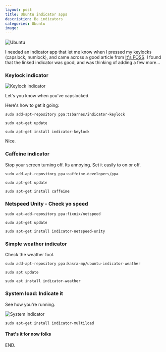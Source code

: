 ```yaml
---
layout: post
title: Ubuntu indicator apps
description: Be indicators
categories: Ubuntu
image:
---
```


![Ubuntu]()

I needed an indicator app that let me know when I pressed my keylocks (capslock, numlock), and came across a good article from [It's FOSS](https://itsfoss.com/best-indicator-applets-ubuntu/). I found that the linked indicator was good, and was thinking of adding a few more...


### Keylock indicator

![Keylock indicator](https://4bds6hergc-flywheel.netdna-ssl.com/wp-content/uploads/2017/01/key-lock-best-indicator-applets-e1483992179368.jpg)

Let's you know when you've capslocked.

Here's how to get it going:

~~~
sudo add-apt-repository ppa:tsbarnes/indicator-keylock

sudo apt-get update

sudo apt-get install indicator-keylock
~~~

Nice. 

### Caffeine indicator

Stop your screen turning off. Its annoying. Set it easily to on or off. 

~~~
sudo add-apt-repository ppa:caffeine-developers/ppa

sudo apt-get update

sudo apt-get install caffeine
~~~

### Netspeed Unity - Check yo speed

~~~
sudo apt-add-repository ppa:fixnix/netspeed

sudo apt-get update

sudo apt-get install indicator-netspeed-unity
~~~

### Simple weather indicator

Check the weather fool.

~~~
sudo add-apt-repository ppa:kasra-mp/ubuntu-indicator-weather

sudo apt update

sudo apt install indicator-weather
~~~

### System load: Indicate it

See how you're running.

![System indicator](https://4bds6hergc-flywheel.netdna-ssl.com/wp-content/uploads/2017/01/system-load-monitor-best-indicator-applets-e1483990514733.jpg)

~~~
sudo apt-get install indicator-multiload
~~~


#### That's it for now folks

END.

